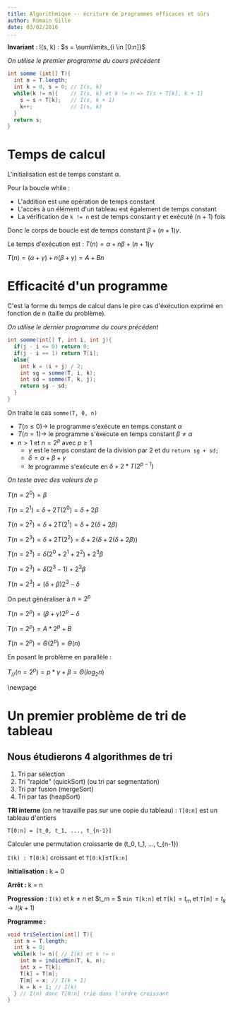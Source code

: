 ```yaml
---
title: Algorithmique -- écriture de programmes efficaces et sûrs
author: Romain Gille
date: 03/02/2016
...
```


**Invariant** : I(s, k) : $s = \sum\limits_{i \in [0:n]}$

*On utilise le premier programme du cours précédent*

```java
int somme (int[] T){
  int n = T.length;
  int k = 0, s = 0; // I(s, k)
  while(k != n){    // I(s, k) et k != n => I(s + T[k], k + 1)
    s = s + T[k];   // I(s, k + 1)
    k++;            // I(s, k)
  }
  return s;
}
```

# Temps de calcul

L'initialisation est de temps constant $\alpha$.

Pour la boucle while :

* L'addition est une opération de temps constant
* L'accès à un élément d'un tableau est également de temps constant
* La vérification de `k != n` est de temps constant $\gamma$ et exécuté (n + 1)
fois

Donc le corps de boucle est de temps constant $\beta + (n + 1) \gamma$.

Le temps d'exécution est :
$T(n) = \alpha + n \beta + (n + 1) \gamma$

$T(n) = (\alpha + \gamma) + n (\beta + \gamma) = A + Bn$

# Efficacité d'un programme

C'est la forme du temps de calcul dans le pire cas d'éxécution exprimé en
fonction de n (taille du problème).


*On utilise le dernier programme du cours précédent*

```java
int somme(int[] T, int i, int j){
  if(j - i <= 0) return 0;
  if(j - i == 1) return T[i];
  else{
    int k = (i + j) / 2;
    int sg = somme(T, i, k);
    int sd = somme(T, k, j);
    return sg - sd;
  }
}
```

On traite le cas `somme(T, 0, n)`

* $T(n \leq 0) \rightarrow$ le programme s'exécute en temps constant $\alpha$
* $T(n = 1) \rightarrow$ le programme s'éxecute en temps constant $\beta \neq
\alpha$
* $n > 1$ et $n = 2^p$ avec $p \geq 1$
    * $\gamma$ est le temps constant de la division par 2 et du `return sg + sd;`
    * $\delta = \alpha + \beta + \gamma$
    * le programme s'exécute en $\delta + 2 * T(2^{p-1})$

*On teste avec des valeurs de p*

$T(n = 2^0) = \beta$

$T(n = 2^1) = \delta + 2T(2^0) = \delta + 2 \beta$

$T(n = 2^2) = \delta + 2T(2^1) = \delta + 2(\delta + 2 \beta)$

$T(n = 2^3) = \delta + 2T(2^2) = \delta + 2(\delta + 2(\delta + 2 \beta))$

$T(n = 2^3) = \delta (2^0 + 2^1 + 2^2) + 2^3 \beta$

$T(n = 2^3) = \delta (2^3 - 1) + 2^3 \beta$

$T(n = 2^3) = (\delta + \beta) 2^3 - \delta$


On peut généraliser à $n = 2^p$

$T(n = 2^p) = (\beta + \gamma) 2^p - \delta$

$T(n = 2^p) = A * 2^p + B$

$T(n = 2^p) = \Theta(2^p) = \Theta(n)$


En posant le problème en parallèle :

$T_{//}(n = 2^p) = p * \gamma + \beta = \Theta(log_2 n)$

\newpage

# Un premier problème de tri de tableau
## Nous étudierons 4 algorithmes de tri

1. Tri par sélection
2. Tri "rapide" (quickSort) (ou tri par segmentation)
3. Tri par fusion (mergeSort)
4. Tri par tas (heapSort)


**TRI interne** (on ne travaille pas sur une copie du tableau) : `T[0:n]` est un tableau d'entiers

`T[0:n] = [t_0, t_1, ..., t_{n-1}]`

Calculer une permutation croissante de (t_0, t_1, ..., t_{n-1})

`I(k) : T[0:k]` croissant et `T[0:k]`$\leq$`T[k:n]`


**Initialisation :** k = 0

**Arrêt :** k = n

**Progression :** `I(k)` et $k \neq n$ et $t_m = $ `min T[k:n]` et `T[k]`$= t_m$
et `T[m]`$=t_k \rightarrow I(k+1)$

**Programme :**

```java
void triSelection(int[] T){
  int n = T.length;
  int k = 0;
  while(k != n){ // I(k) et k != n
    int m = indiceMin(T, k, n);
    int x = T[k];
    T[k] = T[m];
    T[m] = x; // I(k + 1)
    k = k + 1; // I(k)
  } // I(n) donc T[0:n] trié dans l'ordre croissant
}
```
